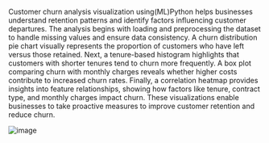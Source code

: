 Customer churn analysis visualization using(ML)Python helps businesses understand retention patterns and identify factors influencing customer departures. The analysis begins with loading and preprocessing the dataset to handle missing values and ensure data consistency. A churn distribution pie chart visually represents the proportion of customers who have left versus those retained. Next, a tenure-based histogram highlights that customers with shorter tenures tend to churn more frequently. A box plot comparing churn with monthly charges reveals whether higher costs contribute to increased churn rates. Finally, a correlation heatmap provides insights into feature relationships, showing how factors like tenure, contract type, and monthly charges impact churn. These visualizations enable businesses to take proactive measures to improve customer retention and reduce churn.

![image](https://github.com/user-attachments/assets/a2f83508-a327-4a5c-ab60-500a490556fe)


